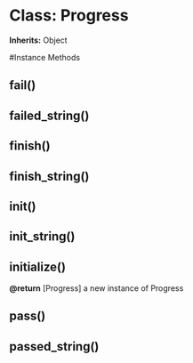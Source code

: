 # Class: Progress
**Inherits:** Object
    




#Instance Methods
## fail() [](#method-i-fail)

## failed_string() [](#method-i-failed_string)

## finish() [](#method-i-finish)

## finish_string() [](#method-i-finish_string)

## init() [](#method-i-init)

## init_string() [](#method-i-init_string)

## initialize() [](#method-i-initialize)

**@return** [Progress] a new instance of Progress

## pass() [](#method-i-pass)

## passed_string() [](#method-i-passed_string)

